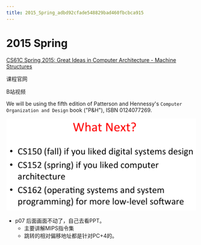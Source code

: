 ```yaml
---
title: 2015_Spring_adbd92cfade548829bad460fbcbca915
---
```


# 2015 Spring

[CS61C Spring 2015: Great Ideas in Computer Architecture - Machine Structures](http://inst.eecs.berkeley.edu/~cs61c/sp15/)

课程官网

[](https://www.bilibili.com/video/av40428315/)

B站视频

We will be using the fifth edition of Patterson and Hennessy's `Computer Organization and Design` book ("P&H"), ISBN 0124077269.

![2022-05-02_11-22-15](2015%20Spring%20adbd92cfade548829bad460fbcbca915/2022-05-02_11-22-15.png)

- p07 后面画面不动了，自己去看PPT。
    - 主要讲解MIPS指令集
    - 跳转的相对偏移地址都是针对PC+4的。